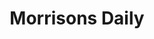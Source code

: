 ---
title: "Morrisons Daily"
url: /chelmsford/morrisons-daily-moulsham-street/
shop: convenience
---